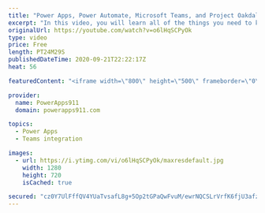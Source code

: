 ```yaml
---
title: "Power Apps, Power Automate, Microsoft Teams, and Project Oakdale preview for Pros"
excerpt: "In this video, you will learn all of the things you need to know to start building Power Apps and Flows with Project Oakdale preview. There are a lot of little difference and I do my best in this video to speed up your learning curve by showing you the things I struggled with.  Power Apps Training https://training.powerapps911.com"
originalUrl: https://youtube.com/watch?v=o6lHqSCPyOk
type: video
price: Free
length: PT24M29S
publishedDateTime: 2020-09-21T22:22:17Z
heat: 56

featuredContent: "<iframe width=\"800\" height=\"500\" frameborder=\"0\" src=\"https://www.youtube.com/embed/o6lHqSCPyOk\" allow=\"accelerometer; autoplay; encrypted-media; gyroscope; picture-in-picture\" allowfullscreen></iframe>"

provider:
  name: PowerApps911
  domain: powerapps911.com

topics:
  - Power Apps
  - Teams integration

images:
  - url: https://i.ytimg.com/vi/o6lHqSCPyOk/maxresdefault.jpg
    width: 1280
    height: 720
    isCached: true

secured: "cz0Y7UlFffQV4YUaTvsafL8g+5Op2tGPaQwFvuM/ewrNQCSLrVrfK6fjU3afzB3nhUq7Yjzl8wta5JqR8Avhgz6mdYvS1z48TwjJXe7M0KSnZw5VR3OGq7FpLl++ZXrUzYkSptvyREqC6rVOcRDiK/eIaYcP/yYa/fbc4Ey4Q9w3Cyrp6k1eDe0VWUlbEO+a42d/ndudIcdAzGjgL7LeZXUxkZHoPnSZQQtoclgrPqFpGKIHXUWaZl8ptGzTB3NxMxBTySheaHaqGfa9I36D40bhVu0OOvYPA3uV7EyVi7WwaBnf9h/h4UbokiJ7SQsVoq9B2kl4H9tZwINWl5EUQlvcSMIQTpHr0kMh5Ij4G9J17aWBIvj7E0RvbKhCSCGwZ+x8WHTBghZI0MSGaO4yhjVhrkWrTlQf2RvVnPlW04o=;MCalQYmn5ZnIgC6MUXSEpw=="
---
```


